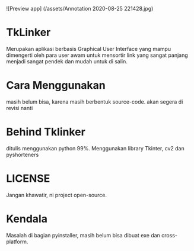 ![Preview app] (/assets/Annotation 2020-08-25 221428.jpg)

# TkLinker
Merupakan aplikasi berbasis Graphical User Interface yang mampu dimengerti oleh para user awam untuk mensortir link yang sangat panjang menjadi sangat pendek dan mudah untuk di salin. 

# Cara Menggunakan
masih belum bisa, karena masih berbentuk source-code. akan segera di revisi nanti 

# Behind Tklinker
ditulis menggunakan python 99%. Menggunakan library Tkinter, cv2 dan pyshorteners

# LICENSE
Jangan khawatir, ni project open-source.

# Kendala 
Masalah di bagian pyinstaller, masih belum bisa dibuat exe dan cross-platform.

